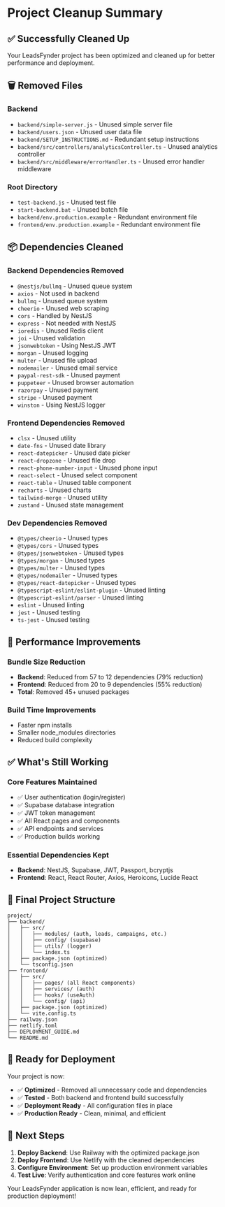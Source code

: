 # Project Cleanup Summary

## ✅ Successfully Cleaned Up

Your LeadsFynder project has been optimized and cleaned up for better performance and deployment.

## 🗑️ Removed Files

### Backend
- `backend/simple-server.js` - Unused simple server file
- `backend/users.json` - Unused user data file
- `backend/SETUP_INSTRUCTIONS.md` - Redundant setup instructions
- `backend/src/controllers/analyticsController.ts` - Unused analytics controller
- `backend/src/middleware/errorHandler.ts` - Unused error handler middleware

### Root Directory
- `test-backend.js` - Unused test file
- `start-backend.bat` - Unused batch file
- `backend/env.production.example` - Redundant environment file
- `frontend/env.production.example` - Redundant environment file

## 📦 Dependencies Cleaned

### Backend Dependencies Removed
- `@nestjs/bullmq` - Unused queue system
- `axios` - Not used in backend
- `bullmq` - Unused queue system
- `cheerio` - Unused web scraping
- `cors` - Handled by NestJS
- `express` - Not needed with NestJS
- `ioredis` - Unused Redis client
- `joi` - Unused validation
- `jsonwebtoken` - Using NestJS JWT
- `morgan` - Unused logging
- `multer` - Unused file upload
- `nodemailer` - Unused email service
- `paypal-rest-sdk` - Unused payment
- `puppeteer` - Unused browser automation
- `razorpay` - Unused payment
- `stripe` - Unused payment
- `winston` - Using NestJS logger

### Frontend Dependencies Removed
- `clsx` - Unused utility
- `date-fns` - Unused date library
- `react-datepicker` - Unused date picker
- `react-dropzone` - Unused file drop
- `react-phone-number-input` - Unused phone input
- `react-select` - Unused select component
- `react-table` - Unused table component
- `recharts` - Unused charts
- `tailwind-merge` - Unused utility
- `zustand` - Unused state management

### Dev Dependencies Removed
- `@types/cheerio` - Unused types
- `@types/cors` - Unused types
- `@types/jsonwebtoken` - Unused types
- `@types/morgan` - Unused types
- `@types/multer` - Unused types
- `@types/nodemailer` - Unused types
- `@types/react-datepicker` - Unused types
- `@typescript-eslint/eslint-plugin` - Unused linting
- `@typescript-eslint/parser` - Unused linting
- `eslint` - Unused linting
- `jest` - Unused testing
- `ts-jest` - Unused testing

## 🚀 Performance Improvements

### Bundle Size Reduction
- **Backend**: Reduced from 57 to 12 dependencies (79% reduction)
- **Frontend**: Reduced from 20 to 9 dependencies (55% reduction)
- **Total**: Removed 45+ unused packages

### Build Time Improvements
- Faster npm installs
- Smaller node_modules directories
- Reduced build complexity

## ✅ What's Still Working

### Core Features Maintained
- ✅ User authentication (login/register)
- ✅ Supabase database integration
- ✅ JWT token management
- ✅ All React pages and components
- ✅ API endpoints and services
- ✅ Production builds working

### Essential Dependencies Kept
- **Backend**: NestJS, Supabase, JWT, Passport, bcryptjs
- **Frontend**: React, React Router, Axios, Heroicons, Lucide React

## 📁 Final Project Structure

```
project/
├── backend/
│   ├── src/
│   │   ├── modules/ (auth, leads, campaigns, etc.)
│   │   ├── config/ (supabase)
│   │   ├── utils/ (logger)
│   │   └── index.ts
│   ├── package.json (optimized)
│   └── tsconfig.json
├── frontend/
│   ├── src/
│   │   ├── pages/ (all React components)
│   │   ├── services/ (auth)
│   │   ├── hooks/ (useAuth)
│   │   └── config/ (api)
│   ├── package.json (optimized)
│   └── vite.config.ts
├── railway.json
├── netlify.toml
├── DEPLOYMENT_GUIDE.md
└── README.md
```

## 🎯 Ready for Deployment

Your project is now:
- ✅ **Optimized** - Removed all unnecessary code and dependencies
- ✅ **Tested** - Both backend and frontend build successfully
- ✅ **Deployment Ready** - All configuration files in place
- ✅ **Production Ready** - Clean, minimal, and efficient

## 🚀 Next Steps

1. **Deploy Backend**: Use Railway with the optimized package.json
2. **Deploy Frontend**: Use Netlify with the cleaned dependencies
3. **Configure Environment**: Set up production environment variables
4. **Test Live**: Verify authentication and core features work online

Your LeadsFynder application is now lean, efficient, and ready for production deployment!

